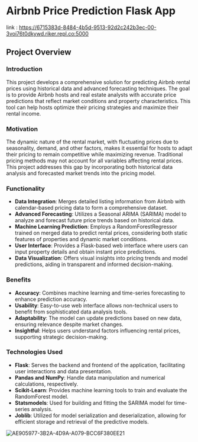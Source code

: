 # Airbnb Price Prediction Flask App

link : https://6715383d-8484-4b5d-9513-92d2c242b3ec-00-3voi76t0dkywd.riker.repl.co:5000

## Project Overview

### Introduction
This project develops a comprehensive solution for predicting Airbnb rental prices using historical data and advanced forecasting techniques. The goal is to provide Airbnb hosts and real estate analysts with accurate price predictions that reflect market conditions and property characteristics. This tool can help hosts optimize their pricing strategies and maximize their rental income.

### Motivation
The dynamic nature of the rental market, with fluctuating prices due to seasonality, demand, and other factors, makes it essential for hosts to adapt their pricing to remain competitive while maximizing revenue. Traditional pricing methods may not account for all variables affecting rental prices. This project addresses this gap by incorporating both historical data analysis and forecasted market trends into the pricing model.

### Functionality
- **Data Integration**: Merges detailed listing information from Airbnb with calendar-based pricing data to form a comprehensive dataset.
- **Advanced Forecasting**: Utilizes a Seasonal ARIMA (SARIMA) model to analyze and forecast future price trends based on historical data.
- **Machine Learning Prediction**: Employs a RandomForestRegressor trained on merged data to predict rental prices, considering both static features of properties and dynamic market conditions.
- **User Interface**: Provides a Flask-based web interface where users can input property details and obtain instant price predictions.
- **Data Visualization**: Offers visual insights into pricing trends and model predictions, aiding in transparent and informed decision-making.

### Benefits
- **Accuracy**: Combines machine learning and time-series forecasting to enhance prediction accuracy.
- **Usability**: Easy-to-use web interface allows non-technical users to benefit from sophisticated data analysis tools.
- **Adaptability**: The model can update predictions based on new data, ensuring relevance despite market changes.
- **Insightful**: Helps users understand factors influencing rental prices, supporting strategic decision-making.

### Technologies Used
- **Flask**: Serves the backend and frontend of the application, facilitating user interactions and data presentation.
- **Pandas and NumPy**: Handle data manipulation and numerical calculations, respectively.
- **Scikit-Learn**: Provides machine learning tools to train and evaluate the RandomForest model.
- **Statsmodels**: Used for building and fitting the SARIMA model for time-series analysis.
- **Joblib**: Utilized for model serialization and deserialization, allowing for efficient storage and retrieval of the predictive models.

![AE905977-3B2A-4D9A-A079-BCC6F380EE21](https://github.com/user-attachments/assets/fa5c0ee9-1762-49f9-8cf6-31a7ebd44896)

